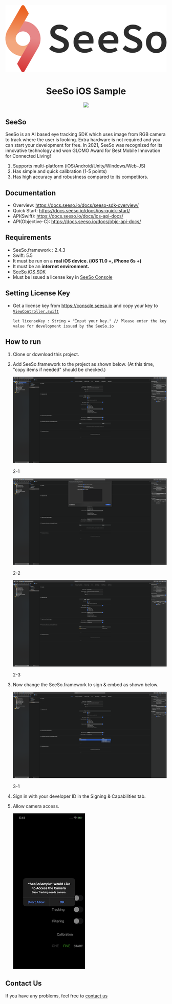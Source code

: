 <p align="center">
    <img src="/image/seeso_logo.png">
</p>
<div align="center">
    <h1>SeeSo iOS Sample</h1>
    <a href="https://github.com/visualcamp/seeso-sample-ios/releases" alt="release">
        <img src="https://img.shields.io/badge/version-2.4.0-blue" />
    </a>
</div>

## SeeSo
SeeSo is an AI based eye tracking SDK which uses image from RGB camera to track where the user is looking.
Extra hardware is not required and you can start your development for free.
In 2021, SeeSo was recognized for its innovative technology and won GLOMO Award for Best Mobile Innovation for Connected Living!
1. Supports multi-platform (iOS/Android/Unity/Windows/Web-JS)
2. Has simple and quick calibration (1-5 points)
3. Has high accuracy and robustness compared to its competitors.

## Documentation
* Overview: https://docs.seeso.io/docs/seeso-sdk-overview/
* Quick Start: https://docs.seeso.io/docs/ios-quick-start/
* API(Swift): https://docs.seeso.io/docs/ios-api-docs/
* API(Objective-C): https://docs.seeso.io/docs/objc-api-docs/

## Requirements
* SeeSo.framework : 2.4.3
* Swift: 5.5
* It must be run on a **real iOS device. (iOS 11.0 +, iPhone 6s +)**
* It must be an **internet environment.**
* [SeeSo iOS SDK](https://console.seeso.io/)
* Must be issued a license key in [SeeSo Console](https://console.seeso.io/)

## Setting License Key
* Get a license key from https://console.seeso.io and copy your key to [`ViewController.swift`](SeeSoSample/ViewController.swift#L15)
   ```
   let licenseKey : String = "Input your key." // Please enter the key value for development issued by the SeeSo.io
   ```

## How to run
1. Clone or download this project.
2. Add SeeSo.framework to the project as shown below. (At this time, "copy items if needed" should be checked.)

    ![images/_2020-06-11__3.32.25.png](image/ios/1.png)

    2-1 

    ![images/_2020-06-11__3.32.39.png](image/ios/2.png)

    2-2

    ![images/_2020-06-11__3.33.44.png](image/ios/3.png)

    2-3

3. Now change the SeeSo.framework to sign & embed as shown below.

    ![images/_2020-06-11__3.33.21.png](image/ios/4.png)

    3-1

4. Sign in with your developer ID in the Signing & Capabilities tab.
5. Allow camera access.

    ![images/IMG_0239.png](image/ios/6.png)
      
## Contact Us
If you have any problems, feel free to [contact us](https://seeso.io/Contact-Us) 
